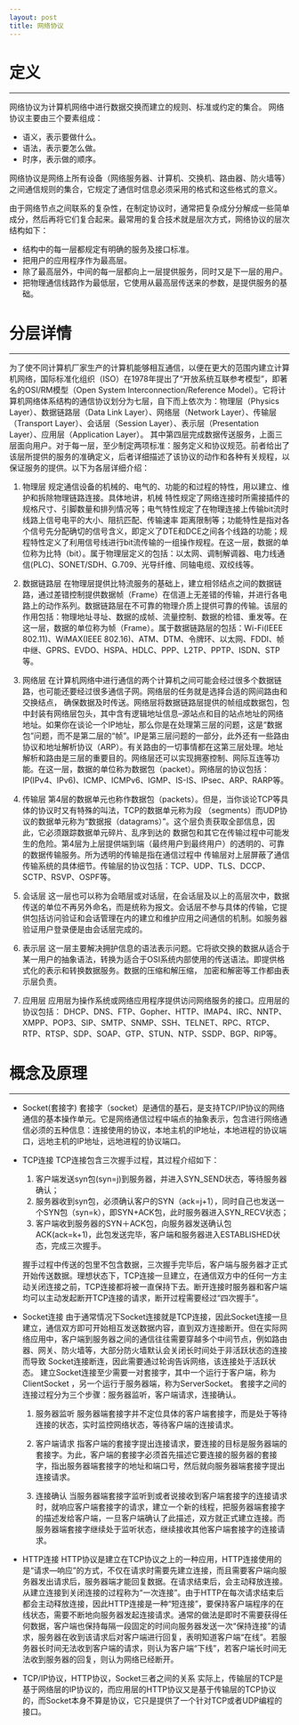 ```yaml
---
layout: post
title: 网络协议
---
```

# 定义
----------
网络协议为计算机网络中进行数据交换而建立的规则、标准或约定的集合。 
网络协议主要由三个要素组成：
* 语义，表示要做什么。
* 语法，表示要怎么做。
* 时序，表示做的顺序。

网络协议是网络上所有设备（网络服务器、计算机、交换机、路由器、防火墙等）之间通信规则的集合，它规定了通信时信息必须采用的格式和这些格式的意义。

由于网络节点之间联系的复杂性，在制定协议时，通常把复杂成分分解成一些简单成分，然后再将它们复合起来。最常用的复合技术就是层次方式，网络协议的层次结构如下： 
* 结构中的每一层都规定有明确的服务及接口标准。
* 把用户的应用程序作为最高层。 
* 除了最高层外，中间的每一层都向上一层提供服务，同时又是下一层的用户。 
* 把物理通信线路作为最低层，它使用从最高层传送来的参数，是提供服务的基础。

# 分层详情
----------
为了使不同计算机厂家生产的计算机能够相互通信，以便在更大的范围内建立计算机网络，国际标准化组织（ISO）在1978年提出了“开放系统互联参考模型”，即著名的OSI/RM模型（Open System Interconnection/Reference Model）。它将计算机网络体系结构的通信协议划分为七层，自下而上依次为：物理层（Physics Layer）、数据链路层（Data Link Layer）、网络层（Network Layer）、传输层（Transport Layer）、会话层（Session Layer）、表示层（Presentation Layer）、应用层（Application Layer）。 
其中第四层完成数据传送服务，上面三层面向用户。对于每一层，至少制定两项标准：服务定义和协议规范。前者给出了该层所提供的服务的准确定义，后者详细描述了该协议的动作和各种有关规程，以保证服务的提供。以下为各层详细介绍： 
1. 物理层
  规定通信设备的机械的、电气的、功能的和过程的特性，用以建立、维护和拆除物理链路连接。具体地讲，机械 特性规定了网络连接时所需接插件的规格尺寸、引脚数量和排列情况等；电气特性规定了在物理连接上传输bit流时线路上信号电平的大小、阻抗匹配、传输速率 距离限制等；功能特性是指对各个信号先分配确切的信号含义，即定义了DTE和DCE之间各个线路的功能；规程特性定义了利用信号线进行bit流传输的一组操作规程。在这一层，数据的单位称为比特（bit）。属于物理层定义的包括：以太网、调制解调器、电力线通信(PLC)、SONET/SDH、G.709、光导纤维、同轴电缆、双绞线等。

2. 数据链路层
  在物理层提供比特流服务的基础上，建立相邻结点之间的数据链路，通过差错控制提供数据帧（Frame）在信道上无差错的传输，并进行各电路上的动作系列。数据链路层在不可靠的物理介质上提供可靠的传输。该层的作用包括：物理地址寻址、数据的成帧、流量控制、数据的检错、重发等。在这一层，数据的单位称为帧（Frame）。属于数据链路层的包括：Wi-Fi(IEEE 802.11)、WiMAX(IEEE 802.16)、ATM、DTM、令牌环、以太网、FDDI、帧中继、GPRS、EVDO、HSPA、HDLC、PPP、L2TP、PPTP、ISDN、STP等。

3. 网络层
  在计算机网络中进行通信的两个计算机之间可能会经过很多个数据链路，也可能还要经过很多通信子网。网络层的任务就是选择合适的网间路由和交换结点， 确保数据及时传送。网络层将数据链路层提供的帧组成数据包，包中封装有网络层包头，其中含有逻辑地址信息–源站点和目的站点地址的网络地址。如果你在谈论一个IP地址，那么你是在处理第三层的问题，这是“数据包”问题，而不是第二层的“帧”。IP是第三层问题的一部分，此外还有一些路由协议和地址解析协议（ARP）。有关路由的一切事情都在这第三层处理。地址解析和路由是三层的重要目的。网络层还可以实现拥塞控制、网际互连等功能。在这一层，数据的单位称为数据包（packet）。网络层的协议包括：IP(IPv4、IPv6)、ICMP、ICMPv6、IGMP、IS-IS、IPsec、ARP、RARP等。

4. 传输层
  第4层的数据单元也称作数据包（packets）。但是，当你谈论TCP等具体的协议时又有特殊的叫法，TCP的数据单元称为段 （segments）而UDP协议的数据单元称为“数据报（datagrams）”。这个层负责获取全部信息，因此，它必须跟踪数据单元碎片、乱序到达的 数据包和其它在传输过程中可能发生的危险。第4层为上层提供端到端（最终用户到最终用户）的透明的、可靠的数据传输服务。所为透明的传输是指在通信过程中 传输层对上层屏蔽了通信传输系统的具体细节。传输层的协议包括：TCP、UDP、TLS、DCCP、SCTP、RSVP、OSPF等。

5. 会话层 
  这一层也可以称为会晤层或对话层，在会话层及以上的高层次中，数据传送的单位不再另外命名，而是统称为报文。会话层不参与具体的传输，它提供包括访问验证和会话管理在内的建立和维护应用之间通信的机制。如服务器验证用户登录便是由会话层完成的。

6. 表示层 
  这一层主要解决拥护信息的语法表示问题。它将欲交换的数据从适合于某一用户的抽象语法，转换为适合于OSI系统内部使用的传送语法。即提供格式化的表示和转换数据服务。数据的压缩和解压缩， 加密和解密等工作都由表示层负责。

7. 应用层
  应用层为操作系统或网络应用程序提供访问网络服务的接口。应用层的协议包括： 
  DHCP、DNS、FTP、Gopher、HTTP、IMAP4、IRC、NNTP、XMPP、POP3、SIP、SMTP、SNMP、SSH、TELNET、RPC、RTCP、RTP、RTSP、SDP、SOAP、GTP、STUN、NTP、SSDP、BGP、RIP等。

# 概念及原理
----------
* Socket(套接字)
  套接字（socket）是通信的基石，是支持TCP/IP协议的网络通信的基本操作单元。它是网络通信过程中端点的抽象表示，包含进行网络通信必须的五种信息：连接使用的协议，本地主机的IP地址，本地进程的协议端口，远地主机的IP地址，远地进程的协议端口。

* TCP连接
  TCP连接包含三次握手过程，其过程介绍如下：
  1. 客户端发送syn包(syn=j)到服务器，并进入SYN_SEND状态，等待服务器确认；
  2. 服务器收到syn包，必须确认客户的SYN（ack=j+1），同时自己也发送一个SYN包（syn=k），即SYN+ACK包，此时服务器进入SYN_RECV状态； 
  3. 客户端收到服务器的SYN＋ACK包，向服务器发送确认包ACK(ack=k+1)，此包发送完毕，客户端和服务器进入ESTABLISHED状态，完成三次握手。 

  握手过程中传送的包里不包含数据，三次握手完毕后，客户端与服务器才正式开始传送数据。理想状态下，TCP连接一旦建立，在通信双方中的任何一方主动关闭连接之前，TCP连接都将被一直保持下去。断开连接时服务器和客户端均可以主动发起断开TCP连接的请求，断开过程需要经过“四次握手”。

* Socket连接
  由于通常情况下Socket连接就是TCP连接，因此Socket连接一旦建立，通信双方即可开始相互发送数据内容，直到双方连接断开。但在实际网络应用中，客户端到服务器之间的通信往往需要穿越多个中间节点，例如路由器、网关、防火墙等，大部分防火墙默认会关闭长时间处于非活跃状态的连接而导致 Socket连接断连，因此需要通过轮询告诉网络，该连接处于活跃状态。 
  建立Socket连接至少需要一对套接字，其中一个运行于客户端，称为ClientSocket ，另一个运行于服务器端，称为ServerSocket。 
  套接字之间的连接过程分为三个步骤：服务器监听，客户端请求，连接确认。 
  1. 服务器监听
    服务器端套接字并不定位具体的客户端套接字，而是处于等待连接的状态，实时监控网络状态，等待客户端的连接请求。

  2. 客户端请求
    指客户端的套接字提出连接请求，要连接的目标是服务器端的套接字。为此，客户端的套接字必须首先描述它要连接的服务器的套接字，指出服务器端套接字的地址和端口号，然后就向服务器端套接字提出连接请求。 

  3. 连接确认
    当服务器端套接字监听到或者说接收到客户端套接字的连接请求时，就响应客户端套接字的请求，建立一个新的线程，把服务器端套接字的描述发给客户端，一旦客户端确认了此描述，双方就正式建立连接。而服务器端套接字继续处于监听状态，继续接收其他客户端套接字的连接请求。

* HTTP连接
  HTTP协议是建立在TCP协议之上的一种应用，HTTP连接使用的是“请求—响应”的方式，不仅在请求时需要先建立连接，而且需要客户端向服务器发出请求后，服务器端才能回复数据。在请求结束后，会主动释放连接。从建立连接到关闭连接的过程称为“一次连接”。由于HTTP在每次请求结束后都会主动释放连接，因此HTTP连接是一种“短连接”，要保持客户端程序的在线状态，需要不断地向服务器发起连接请求。通常的做法是即时不需要获得任何数据，客户端也保持每隔一段固定的时间向服务器发送一次“保持连接”的请求，服务器在收到该请求后对客户端进行回复，表明知道客户端“在线”。若服务器长时间无法收到客户端的请求，则认为客户端“下线”，若客户端长时间无法收到服务器的回复，则认为网络已经断开。

* TCP/IP协议，HTTP协议，Socket三者之间的关系
  实际上，传输层的TCP是基于网络层的IP协议的，而应用层的HTTP协议又是基于传输层的TCP协议的，而Socket本身不算是协议，它只是提供了一个针对TCP或者UDP编程的接口。